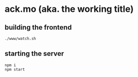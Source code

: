 # ack.mo (aka. the working title)

## building the frontend

```
./www/watch.sh
```

## starting the server

```
npm i
npm start
```